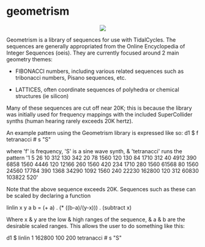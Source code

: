 # geometrism

<p align="center">
  <img src="https://user-images.githubusercontent.com/29079048/34642444-bee3cec0-f2d8-11e7-8bd0-54cf39f83f38.png"/>
</p>

Geometrism is a library of sequences for use with TidalCycles. The sequences are generally appropriated from the Online Encyclopedia of Integer Sequences (oeis). They are currently focused around 2 main geometry themes:

- FIBONACCI numbers, including various related sequences such as tribonacci numbers, Pisano sequences, etc.

- LATTICES, often coordinate sequences of polyhedra or chemical structures (ie silicon)

Many of these sequences are cut off near 20K; this is because the library was initially used for frequency mappings with the included SuperCollider synths (human hearing rarely exceeds 20K hertz).

An example pattern using the Geometrism library is expressed like so:
d1 $ f tetranacci # s "S"

where 'f' is frequency, 'S' is a sine wave synth, & 'tetranacci' runs the pattern '1 5 26 10 312 130 342 20 78 1560 120 130 84 1710 312 40 4912 390 6858 1560 4446 120 12166 260 1560 420 234 1710 280 1560 61568 80 1560 24560 17784 390 1368 34290 1092 1560 240 22230 162800 120 312 60830 103822 520'

Note that the above sequence exceeds 20K. Sequences such as these can be scaled by declaring a function

linlin x y a b = (+ a) . (* ((b-a)/(y-x))) . (subtract x)

Where x & y are the low & high ranges of the sequence, & a & b are the desirable scaled ranges. This allows the user to do something like this:

d1 $ linlin 1 162800 100 200 tetranacci # s "S"
